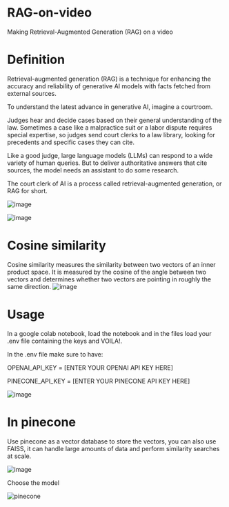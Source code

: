 # RAG-on-video
Making Retrieval-Augmented Generation (RAG) on a video
# Definition
Retrieval-augmented generation (RAG) is a technique for enhancing the accuracy and reliability of generative AI models with facts fetched from external sources.

To understand the latest advance in generative AI, imagine a courtroom.

Judges hear and decide cases based on their general understanding of the law. Sometimes a case like a malpractice suit or a labor dispute requires special expertise, so judges send court clerks to a law library, looking for precedents and specific cases they can cite.

Like a good judge, large language models (LLMs) can respond to a wide variety of human queries. But to deliver authoritative answers that cite sources, the model needs an assistant to do some research.

The court clerk of AI is a process called retrieval-augmented generation, or RAG for short.

![image](https://github.com/user-attachments/assets/e93219a1-567b-4e8b-9202-5ad153515ba6)

![image](https://github.com/user-attachments/assets/c7e4ffef-120f-4fc7-b829-89707b999ac7)

# Cosine similarity
Cosine similarity measures the similarity between two vectors of an inner product space. It is measured by the cosine of the angle between two vectors and determines whether two vectors are pointing in roughly the same direction.
![image](https://github.com/user-attachments/assets/3f301e30-5bf5-4431-aa9f-f1cbdad800d5)

# Usage
In a google colab notebook, load the notebook and in the files load your .env file containing the keys and VOILA!. 

In the .env file make sure to have:

OPENAI_API_KEY = [ENTER YOUR OPENAI API KEY HERE]

PINECONE_API_KEY = [ENTER YOUR PINECONE API KEY HERE]

![image](https://github.com/user-attachments/assets/de7e6f71-1416-46bf-ba7b-664723ea43b4)

# In pinecone

Use pinecone as a vector database to store the vectors, you can also use FAISS, it can handle large amounts of data and perform similarity searches at scale. 

![image](https://github.com/user-attachments/assets/f8e51255-2187-416a-82f6-922c65701dca)

Choose the model

![pinecone](https://github.com/user-attachments/assets/ced12ee8-dcc0-4c96-b892-7da030acca1c)
